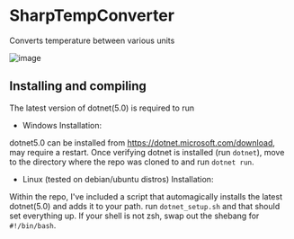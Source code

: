 # SharpTempConverter
Converts temperature between various units 

![image](https://user-images.githubusercontent.com/57014148/105939561-519d3d00-600e-11eb-8c7a-9f0125209a3c.png)


## Installing and compiling

The latest version of dotnet(5.0) is required to run 
* Windows Installation:

dotnet5.0 can be installed from https://dotnet.microsoft.com/download, may require a restart. Once verifying dotnet is installed (run `dotnet`), move to the directory where the repo was cloned to and run `dotnet run`.

* Linux (tested on debian/ubuntu distros) Installation:

Within the repo, I've included a script that automagically installs the latest dotnet(5.0) and adds it to your path. run `dotnet_setup.sh` and that should set everything up. If your shell is not zsh, swap out the shebang for `#!/bin/bash`.
